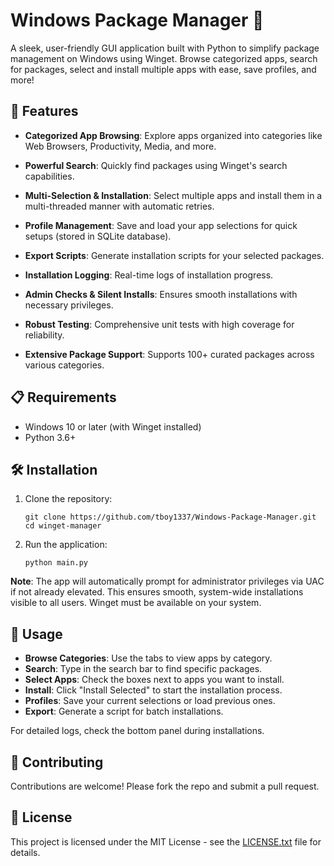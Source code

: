 # Windows Package Manager 🚀

A sleek, user-friendly GUI application built with Python to simplify package management on Windows using Winget. Browse categorized apps, search for packages, select and install multiple apps with ease, save profiles, and more!

## 🌟 Features

- **Categorized App Browsing**: Explore apps organized into categories like Web Browsers, Productivity, Media, and more.
- **Powerful Search**: Quickly find packages using Winget's search capabilities.
- **Multi-Selection & Installation**: Select multiple apps and install them in a multi-threaded manner with automatic retries.
- **Profile Management**: Save and load your app selections for quick setups (stored in SQLite database).
- **Export Scripts**: Generate installation scripts for your selected packages.
- **Installation Logging**: Real-time logs of installation progress.
- **Admin Checks & Silent Installs**: Ensures smooth installations with necessary privileges.
- **Robust Testing**: Comprehensive unit tests with high coverage for reliability.

- **Extensive Package Support**: Supports 100+ curated packages across various categories.

## 📋 Requirements

- Windows 10 or later (with Winget installed)
- Python 3.6+

## 🛠 Installation

1. Clone the repository:
   ```
   git clone https://github.com/tboy1337/Windows-Package-Manager.git
   cd winget-manager
   ```

2. Run the application:
   ```
   python main.py
   ```

**Note**: The app will automatically prompt for administrator privileges via UAC if not already elevated. This ensures smooth, system-wide installations visible to all users. Winget must be available on your system.

## 🚀 Usage

- **Browse Categories**: Use the tabs to view apps by category.
- **Search**: Type in the search bar to find specific packages.
- **Select Apps**: Check the boxes next to apps you want to install.
- **Install**: Click "Install Selected" to start the installation process.
- **Profiles**: Save your current selections or load previous ones.
- **Export**: Generate a script for batch installations.

For detailed logs, check the bottom panel during installations.

## 🤝 Contributing

Contributions are welcome! Please fork the repo and submit a pull request.

## 📄 License

This project is licensed under the MIT License - see the [LICENSE.txt](LICENSE.txt) file for details.
